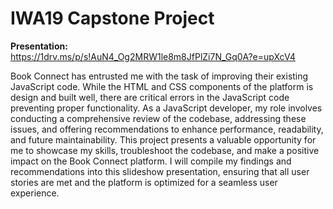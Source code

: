 <h1>IWA19 Capstone Project</h1>

<b>Presentation:</b><br>
https://1drv.ms/p/s!AuN4_Og2MRW1le8m8JfPlZi7N_Gq0A?e=upXcV4

Book Connect has entrusted me with the task of improving their existing JavaScript code. While the HTML and CSS components of the platform is design and built well, there are critical errors in the JavaScript code preventing proper functionality. As a JavaScript developer, my role involves conducting a comprehensive review of the codebase, addressing these issues, and offering recommendations to enhance performance, readability, and future maintainability. This project presents a valuable opportunity for me to showcase my skills, troubleshoot the codebase, and make a positive impact on the Book Connect platform. I will compile my findings and recommendations into this slideshow presentation, ensuring that all user stories are met and the platform is optimized for a seamless user experience.

